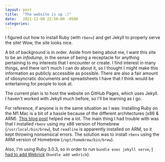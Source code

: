 ```yaml
---
layout: post
title:  "The website is up :)"
date:   2021-12-08 22:50:00 -0500
categories:
---
```

I figured out how to install Ruby (with `rbenv`) and get Jekyll to properly serve the site! Wow, the site looks nice.

A bit of background is in order. Aside from being about me, I want this site to be an *infodump*, in the sense of being a receptacle for anything pertaining to my interests that I encounter or create. I find interest in many things, and there isn't much I can do about it, so I thought I might make this information as publicly accessible as possible. There are also a fair amount of idiosyncratic documents and spreadsheets I have that I think would be entertaining for people to look at.

The current plan is to host the website on GitHub Pages, which uses Jekyll. I haven't worked with Jekyll much before, so I'll be learning as I go.

For reference, if anyone is in the same situation as I was: Installing Ruby on the M1 Mac is a bit of a hassle because of the different architectures (x86 & ARM). [This blog post](https://www.shouvikbasak.net/website/jekyll-on-macos-apple-m1-solved/) helped me a lot. The main thing I had trouble with was that I installed `rbenv` using my x86 version of Homebrew (`/usr/local/bin/brew`), but `readline` is apparently installed on ARM, so it kept throwing nonsensical errors. The solution was to install `rbenv` using the ARM version of Homebrew (`/opt/homebrew/bin/brew`).

Also, I'm using Ruby 3.0.3, so in order to run `bundle exec jekyll serve`, [I had to add Webrick](https://github.com/jekyll/jekyll/issues/8523) (`bundle add webrick`).
